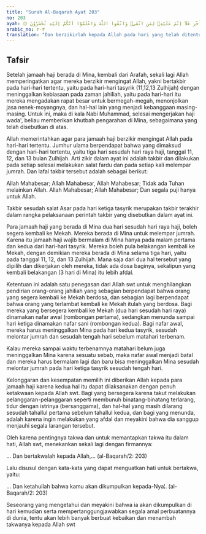 ```yaml
---
title: "Surah Al-Baqarah Ayat 203"
no: 203
ayah: ۞ وَاذْكُرُوا اللّٰهَ فِيْٓ اَيَّامٍ مَّعْدُوْدٰتٍ ۗ فَمَنْ تَعَجَّلَ فِيْ يَوْمَيْنِ فَلَآ اِثْمَ عَلَيْهِ ۚوَمَنْ تَاَخَّرَ فَلَآ اِثْمَ عَلَيْهِۙ لِمَنِ اتَّقٰىۗ وَاتَّقُوا اللّٰهَ وَاعْلَمُوْٓا اَنَّكُمْ اِلَيْهِ تُحْشَرُوْنَ 
arabic_no: ٢٠٣
translation: "Dan berzikirlah kepada Allah pada hari yang telah ditentukan jumlahnya. Barangsiapa mempercepat (meninggalkan Mina) setelah dua hari, maka tidak ada dosa baginya. Dan barangsiapa mengakhirkannya tidak ada dosa (pula) baginya, (yakni) bagi orang yang bertakwa. Dan bertakwalah kepada Allah, dan ketahuilah bahwa kamu akan dikumpulkan-Nya."
---
```


## Tafsir

Setelah jamaah haji berada di Mina, kembali dari Arafah, sekali lagi Allah memperingatkan agar mereka berzikir mengingat Allah, yakni bertakbir pada hari-hari tertentu, yaitu pada hari-hari tasyrik (11,12,13 Zulhijah) dengan meninggalkan kebiasaan pada zaman jahiliah, yaitu pada hari-hari itu mereka mengadakan rapat besar untuk bermegah-megah, menonjolkan jasa nenek-moyangnya, dan hal-hal lain yang menjadi kebanggaan masing-masing. Untuk ini, maka di kala Nabi Muhammad, selesai mengerjakan haji wada', beliau memberikan khutbah pengarahan di Mina, sebagaimana yang telah disebutkan di atas.

Allah memerintahkan agar para jamaah haji berzikir mengingat Allah pada hari-hari tertentu. Jumhur ulama berpendapat bahwa yang dimaksud dengan hari-hari tertentu, yaitu tiga hari sesudah hari raya haji, tanggal 11, 12, dan 13 bulan Zulhijah. Arti zikir dalam ayat ini adalah takbir dan dilakukan pada setiap selesai melakukan salat fardu dan pada setiap kali melempar jumrah. Dan lafal takbir tersebut adalah sebagai berikut:

Allah Mahabesar; Allah Mahabesar, Allah Mahabesar; Tidak ada Tuhan melainkan Allah. Allah Mahabesar; Allah Mahabesar; Dan segala puji hanya untuk Allah.

Takbir sesudah salat Asar pada hari ketiga tasyrik merupakan takbir terakhir dalam rangka pelaksanaan perintah takbir yang disebutkan dalam ayat ini.

Para jamaah haji yang berada di Mina dua hari sesudah hari raya haji, boleh segera kembali ke Mekah. Mereka berada di Mina untuk melempar jumrah. Karena itu jamaah haji wajib bermalam di Mina hanya pada malam pertama dan kedua dari hari-hari tasyrik. Mereka boleh pula belakangan kembali ke Mekah, dengan demikian mereka berada di Mina selama tiga hari, yaitu pada tanggal 11, 12, dan 13 Zulhijah. Mana saja dari dua hal tersebut yang dipilih dan dikerjakan oleh mereka, tidak ada dosa baginya, sekalipun yang kembali belakangan (3 hari di Mina) itu lebih afdal.

Ketentuan ini adalah satu penegasan dari Allah swt untuk menghilangkan pendirian orang-orang jahiliah yang sebagian berpendapat bahwa orang yang segera kembali ke Mekah berdosa, dan sebagian lagi berpendapat bahwa orang yang terlambat kembali ke Mekah itulah yang berdosa. Bagi mereka yang bersegera kembali ke Mekah (dua hari sesudah hari raya) dinamakan nafar awal (rombongan pertama), sedangkan menunda sampai hari ketiga dinamakan nafar sani (rombongan kedua). Bagi nafar awal, mereka harus meninggalkan Mina pada hari kedua tasyrik, sesudah melontar jumrah dan sesudah tengah hari sebelum matahari terbenam.

Kalau mereka sampai waktu terbenamnya matahari belum juga meninggalkan Mina karena sesuatu sebab, maka nafar awal menjadi batal dan mereka harus bermalam lagi dan baru bisa meninggalkan Mina sesudah melontar jumrah pada hari ketiga tasyrik sesudah tengah hari.

Kelonggaran dan kesempatan memilih ini diberikan Allah kepada para jamaah haji karena kedua hal itu dapat dilaksanakan dengan penuh ketakwaan kepada Allah swt. Bagi yang bersegera karena takut melakukan pelanggaran-pelanggaran seperti membunuh binatang-binatang terlarang, tidur dengan istrinya (bersanggama), dan hal-hal yang masih dilarang sesudah tahallul pertama sebelum tahallul kedua, dan bagi yang menunda, adalah karena ingin melakukan yang afdal dan meyakini bahwa dia sanggup menjauhi segala larangan tersebut.

Oleh karena pentingnya takwa dan untuk memantapkan takwa itu dalam hati, Allah swt, menekankan sekali lagi dengan firmannya:

... Dan bertakwalah kepada Allah,... (al-Baqarah/2: 203)

Lalu disusul dengan kata-kata yang dapat menguatkan hati untuk bertakwa, yaitu:

... Dan ketahuilah bahwa kamu akan dikumpulkan kepada-Nya¦. (al-Baqarah/2: 203)

Seseorang yang mengetahui dan meyakini bahwa ia akan dikumpulkan di hari kemudian serta mempertanggungjawabkan segala amal perbuatannya di dunia, tentu akan lebih banyak berbuat kebaikan dan menambah takwanya kepada Allah swt